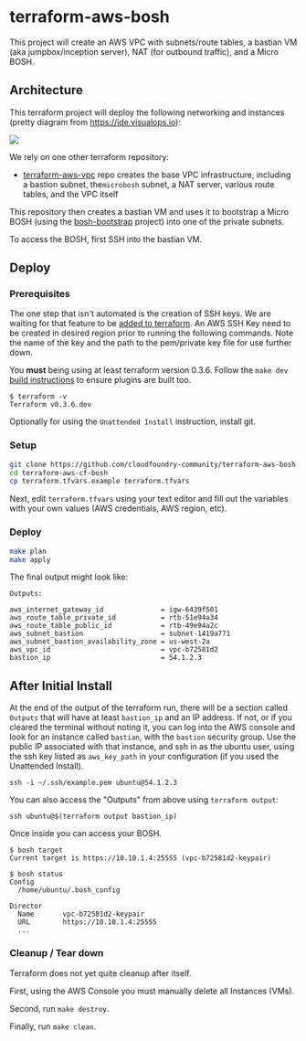 terraform-aws-bosh
==================

This project will create an AWS VPC with subnets/route tables, a bastian VM (aka jumpbox/inception server), NAT (for outbound traffic), and a Micro BOSH.

Architecture
------------

This terraform project will deploy the following networking and instances (pretty diagram from https://ide.visualops.io):

![](http://cl.ly/image/1u1F462W2W0p/terraform-aws-bosh_architecture.png)

We rely on one other terraform repository:

-	[terraform-aws-vpc](https://github.com/cloudfoundry-community/terraform-aws-vpc) repo creates the base VPC infrastructure, including a bastion subnet, the`microbosh` subnet, a NAT server, various route tables, and the VPC itself

This repository then creates a bastian VM and uses it to bootstrap a Micro BOSH (using the [bosh-bootstrap](https://github.com/cloudfoundry-community/bosh-bootstrap) project) into one of the private subnets.

To access the BOSH, first SSH into the bastian VM.

Deploy
------

### Prerequisites

The one step that isn't automated is the creation of SSH keys. We are waiting for that feature to be [added to terraform](https://github.com/hashicorp/terraform/issues/28). An AWS SSH Key need to be created in desired region prior to running the following commands. Note the name of the key and the path to the pem/private key file for use further down.

You **must** being using at least terraform version 0.3.6. Follow the `make dev` [build instructions](https://github.com/hashicorp/terraform/#developing-terraform) to ensure plugins are built too.

```
$ terraform -v
Terraform v0.3.6.dev
```

Optionally for using the `Unattended Install` instruction, install git.

### Setup

```bash
git clone https://github.com/cloudfoundry-community/terraform-aws-bosh
cd terraform-aws-cf-bosh
cp terraform.tfvars.example terraform.tfvars
```

Next, edit `terraform.tfvars` using your text editor and fill out the variables with your own values (AWS credentials, AWS region, etc).

### Deploy

```bash
make plan
make apply
```

The final output might look like:

```
Outputs:

aws_internet_gateway_id              = igw-6439f501
aws_route_table_private_id           = rtb-51e94a34
aws_route_table_public_id            = rtb-49e94a2c
aws_subnet_bastion                   = subnet-1419a771
aws_subnet_bastion_availability_zone = us-west-2a
aws_vpc_id                           = vpc-b72581d2
bastion_ip                           = 54.1.2.3
```

After Initial Install
---------------------

At the end of the output of the terraform run, there will be a section called `Outputs` that will have at least `bastion_ip` and an IP address. If not, or if you cleared the terminal without noting it, you can log into the AWS console and look for an instance called `bastian`, with the `bastion` security group. Use the public IP associated with that instance, and ssh in as the ubuntu user, using the ssh key listed as `aws_key_path` in your configuration (if you used the Unattended Install).

```
ssh -i ~/.ssh/example.pem ubuntu@54.1.2.3
```

You can also access the "Outputs" from above using `terraform output`:

```
ssh ubuntu@$(terraform output bastion_ip)
```

Once inside you can access your BOSH.

```
$ bosh target
Current target is https://10.10.1.4:25555 (vpc-b72581d2-keypair)

$ bosh status
Config
  /home/ubuntu/.bosh_config

Director
  Name       vpc-b72581d2-keypair
  URL        https://10.10.1.4:25555
  ...
```

### Cleanup / Tear down

Terraform does not yet quite cleanup after itself.

First, using the AWS Console you must manually delete all Instances (VMs).

Second, run `make destroy`.

Finally, run `make clean`.
